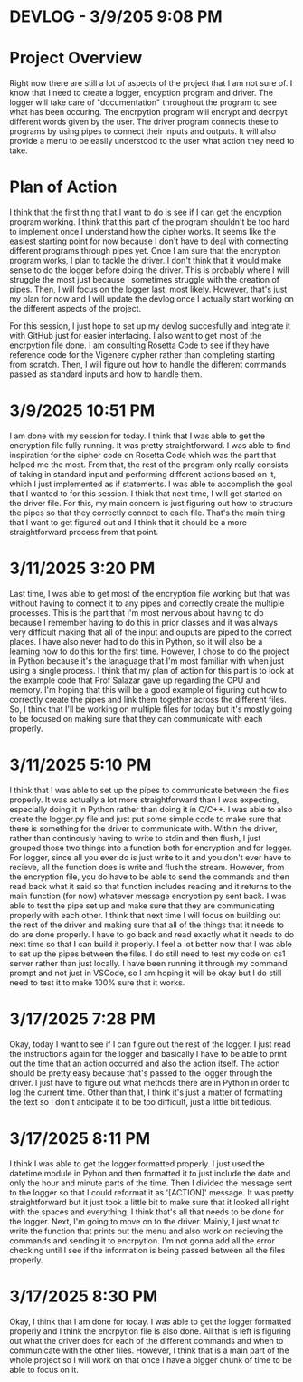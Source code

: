 # DEVLOG - 3/9/205 9:08 PM

# Project Overview
Right now there are still a lot of aspects of the project that I am not sure of. I know that I need to create a logger, encyption program and driver. The logger will take care of "documentation" throughout the program to see what has been occuring. The encrpytion program will encrypt and decrpyt different words given by the user. The driver program connects these to programs by using pipes to connect their inputs and outputs. It will also provide a menu to be easily understood to the user what action they need to take.

# Plan of Action
I think that the first thing that I want to do is see if I can get the encyption program working. I think that this part of the program shouldn't be too hard to implement once I understand how the cipher works. It seems like the easiest starting point for now because I don't have to deal with connecting different programs through pipes yet. Once I am sure that the encryption program works, I plan to tackle the driver. I don't think that it would make sense to do the logger before doing the driver. This is probably where I will struggle the most just because I sometimes struggle with the creation of pipes. Then, I will focus on the logger last, most likely. However, that's just my plan for now and I will update the devlog once I actually start working on the different aspects of the project. 


For this session, I just hope to set up my devlog succesfully and integrate it with GitHub just for easier interfacing. I also want to get most of the encrpytion file done. I am consulting Rosetta Code to see if they have reference code for the Vigenere cypher rather than completing starting from scratch. Then, I will figure out how to handle the different commands passed as standard inputs and how to handle them. 

# 3/9/2025 10:51 PM
I am done with my session for today. I think that I was able to get the encryption file fully running. It was pretty straightforward. I was able to find inspiration for the cipher code on Rosetta Code which was the part that helped me the most. From that, the rest of the program only really consists of taking in standard input and performing different actions based on it, which I just implemented as if statements. I was able to accomplish the goal that I wanted to for this session. I think that next time, I will get started on the driver file. For this, my main concern is just figuring out how to structure the pipes so that they correctly connect to each file. That's the main thing that I want to get figured out and I think that it should be a more straightforward process from that point.

# 3/11/2025 3:20 PM
Last time, I was able to get most of the encryption file working but that was without having to connect it to any pipes and correctly create the multiple processes. This is the part that I'm most nervous about having to do because I remember having to do this in prior classes and it was always very difficult making that all of the input and ouputs are piped to the correct places. I have also never had to do this in Python, so it will also be a learning how to do this for the first time. However, I chose to do the project in Python because it's the lanaguage that I'm most familiar with when just using a single process. I think that my plan of action for this part is to look at the example code that Prof Salazar gave up regarding the CPU and memory. I'm hoping that this will be a good example of figuring out how to correctly create the pipes and link them together across the different files. So, I think that I'll be working on multiple files for today but it's mostly going to be focused on making sure that they can communicate with each properly. 

# 3/11/2025 5:10 PM
I think that I was able to set up the pipes to communicate between the files properly. It was actually a lot more straightforward than I was expecting, especially doing it in Python rather than doing it in C/C++. I was able to also create the logger.py file and just put some simple code to make sure that there is something for the driver to communicate with. Within the driver, rather than continously having to write to stdin and then flush, I just grouped those two things into a function both for encryption and for logger. For logger, since all you ever do is just write to it and you don't ever have to recieve, all the function does is write and flush the stream. However, from the encryption file, you do have to be able to send the commands and then read back what it said so that function includes reading and it returns to the main function (for now) whatever message encryption.py sent back. I was able to test the pipe set up and make sure that they are communicating properly with each other. I think that next time I will focus on building out the rest of the driver and making sure that all of the things that it needs to do are done properly. I have to go back and read exactly what it needs to do next time so that I can build it properly. I feel a lot better now that I was able to set up the pipes between the files. I do still need to test my code on cs1 server rather than just locally. I have been running it through my command prompt and not just in VSCode, so I am hoping it will be okay but I do still need to test it to make 100% sure that it works. 

# 3/17/2025 7:28 PM
Okay, today I want to see if I can figure out the rest of the logger. I just read the instructions again for the logger and basically I have to be able to print out the time that an action occurred and also the action itself. The action should be pretty easy because that's passed to the logger through the driver. I just have to figure out what methods there are in Python in order to log the current time. Other than that, I think it's just a matter of formatting the text so I don't anticipate it to be too difficult, just a little bit tedious.

# 3/17/2025 8:11 PM
I think I was able to get the logger formatted properly. I just used the datetime module in Pyhon and then formatted it to just include the date and only the hour and minute parts of the time. Then I divided the message sent to the logger so that I could reformat it as '[ACTION]' message. It was pretty straightforward but it just took a little bit to make sure that it looked all right with the spaces and everything. I think that's all that needs to be done for the logger. Next, I'm going to move on to the driver. Mainly, I just wnat to write the function that prints out the menu and also work on recieving the commands and sending it to encrpytion. I'm not gonna add all the error checking until I see if the information is being passed between all the files properly.

# 3/17/2025 8:30 PM
Okay, I think that I am done for today. I was able to get the logger formatted properly and I think the encrpytion file is also done. All that is left is figuring out what the driver does for each of the different commands and when to communicate with the other files. However, I think that is a main part of the whole project so I will work on that once I have a bigger chunk of time to be able to focus on it.


